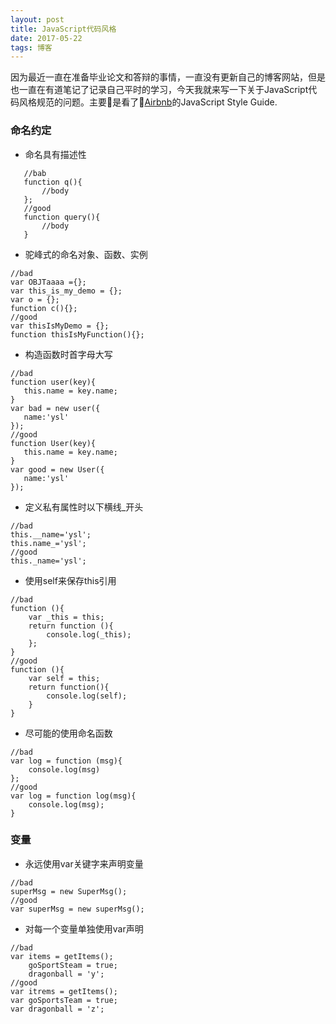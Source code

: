 ```yaml
---
layout: post
title: JavaScript代码风格
date: 2017-05-22 
tags: 博客   
---
```


因为最近一直在准备毕业论文和答辩的事情，一直没有更新自己的博客网站，但是也一直在有道笔记了记录自己平时的学习，今天我就来写一下关于JavaScript代码风格规范的问题。主要是看了[Airbnb](https://github.com/airbnb/javascript)的JavaScript Style Guide.

### 命名约定

 - 命名具有描述性


 ```
    //bab
    function q(){
        //body
    };
    //good
    function query(){
        //body
    } 
 ```
 - 驼峰式的命名对象、函数、实例

 ```
 //bad
 var OBJTaaaa ={};
 var this_is_my_demo = {};
 var o = {};
 function c(){};
 //good
 var thisIsMyDemo = {};
 function thisIsMyFunction(){}; 
 ```

 - 构造函数时首字母大写
 ```
 //bad
 function user(key){
    this.name = key.name;
 } 
 var bad = new user({
    name:'ysl'
 });
 //good
 function User(key){
    this.name = key.name;
 }
 var good = new User({
    name:'ysl'
 });
 ```

 - 定义私有属性时以下横线_开头
 ```
 //bad 
 this.__name='ysl';
 this.name_='ysl';
 //good
 this._name='ysl';
```
 - 使用self来保存this引用
 ```
 //bad
 function (){
     var _this = this;
     return function (){
         console.log(_this);
     };
 }
 //good
 function (){
     var self = this;
     return function(){
         console.log(self);
     }
 }
 ```

 - 尽可能的使用命名函数
 ```
 //bad
 var log = function (msg){
     console.log(msg)
 };
 //good
 var log = function log(msg){
     console.log(msg);
 }
 ```
 ### 变量
 - 永远使用var关键字来声明变量
```
//bad
superMsg = new SuperMsg();
//good
var superMsg = new superMsg();
```
 - 对每一个变量单独使用var声明
 ```
 //bad
 var items = getItems();
     goSportSteam = true;
     dragonball = 'y';
//good
var itrems = getItems();
var goSportsTeam = true;
var dragonball = 'z';   
 ```
